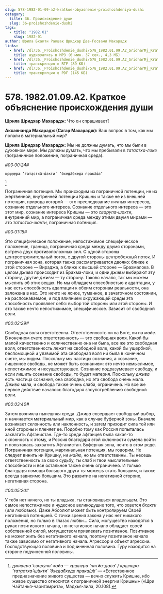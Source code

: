```yaml
---
slug: 578-1982-01-09-a2-kratkoe-obyasnenie-proishozhdeniya-dushi
category:
  title: 36. Происхождение души
  slug: 36-proishozhdenie-dushi
tags:
  - title: "1982.01"
    slug: 1982-01
author: Шрила Бхакти Ракшак Шридхар Дев-Госвами Махарадж
links:
  - href: /dl/36._Proishozhdenie_dushi/578_1982.01.09.A2_SridharMj_Kratkoe_obyasnenie_proishojdeniya_dushi.mp3
    title: аудиозапись в MP3 (6 мин. 37 сек., 4,3 МБ)
  - href: /dl/36._Proishozhdenie_dushi/578_1982.01.09.A2_SridharMj_Kratkoe_obyasnenie_proishojdeniya_dushi.rtf
    title: транскрипцию в RTF (89 КБ)
  - href: /dl/36._Proishozhdenie_dushi/578_1982.01.09.A2_SridharMj_Kratkoe_obyasnenie_proishojdeniya_dushi.pdf
    title: транскрипцию в PDF (145 КБ)
---
```


# 578. 1982.01.09.A2. Краткое объяснение происхождения души

**Шрила Шридхар Махарадж:** Что он спрашивает?

**Акхаянанда Махарадж (Сагар Махарадж):** Ваш вопрос в том, как мы попали в материальный мир?

**Шрила Шридхар Махарадж:** Мы не должны думать, что мы были в духовном мире. Мы должны думать, что мы пребывали в *татастха-локе* (пограничное положение, пограничная среда).

*#00:00:24#*

    кр̣ш̣н̣ера ’тат̣астха̄-ш́акти’ ’бхеда̄бхеда прака̄ш́а’
[^_ftn1]

Пограничная потенция. Мы происходим из пограничной потенции, не из жертвенной, внутренней потенции Кришны и также не из внешней потенции, природа которой — это преследование личных интересов, сознание отдельного интереса. Сознание отдельного интереса — это этот мир, сознание интереса Кришны — это *сварупа-шакти*, внутренний мир, а пограничная среда между этими двумя мирами — это *татастха-шакти*, пограничная потенция.

*#00:01:15#*

Это специфическое положение, непостижимое специфическое положение, граница, пограничная среда между двумя сторонами, встреча двух противоположных сил. С одной стороны центростремительный поток, с другой стороны центробежный поток. И пограничная зона, которая также рассматривается двояко: ближе к этой стороне — Вираджа, а ближе к высшей стороне — Брахмалока. В целом *джива* происходит из Брахма-локи, и одни *дживы* выбирают эту сторону, другие *дживы* — ту сторону. Таково начало, так мы можем мыслить об этих вещах. Но мы обладаем способностью к адаптации, у нас есть способность адаптации к обеим сторонам реальности, она заложена в нас. Это нечто не ясное, туманное, в зачаточном состоянии, не распознаваемое, и под влиянием окружающей среды эта способность проявляет себя: выбор той стороны или этой стороны. И это также нечто непостижимое, специфическое. Зависит от свободной воли.

*#00:02:29#*

Свободная воля ответственна. Ответственность ни на Боге, ни на *майе*. В конечном счете ответственность — это свободная воля. Какой бы малой качественно и количественно она ни была, все же это свободная воля, ответственность лежит на свободной воле, какой бы ущербной, беспомощной и уязвимой эта свободная воля ни была в конечном счете, мы видим. Поскольку мы частицы сознания, а сознание, лишенное свободы, не может быть сознанием: это нечто немыслимое, непостижимое и несуществующее. Сознание подразумевает свободу, и если лишить сознание свободы, то будет материя. Поскольку *джива* есть частица сознания, она свободна, но эта свобода очень мала. *Джива* мала, и свобода также очень слаба, ограничена. Но все же первое действие началось благодаря злоупотреблению свободной воли.

*#00:03:40#*

Затем возникла нынешняя среда. *Джива* совершает свободный выбор, и начинается материальный мир, как в случае буферной зоны. Вначале возникает склонность или наклонность, и затем приходит сила той или иной стороны и пленяет ее. Подобно тому как Россия попыталась захватить Афганистан. Где-то среди афганцев была какая-то склонность к этому, и Россия благодаря этой склонности сумела войти и попыталась захватить Афганистан. Буферная зона, нечто в этом роде. Пограничная потенция, маргинальная потенция, мы говорим. Не следует винить ни Кришну, ни *майю*, но мы ответственны. Ты несешь ответственность за свою судьбу, ты слаб и твои мыслительные способности и все остальное также очень ограничено. И только благодаря помощи большого друга ты можешь стать большим, и также всегда зависимо большим. Это развитие на негативной стороне, негативная сторона.

*#00:05:20#*

У тебя нет ничего, но ты владыка, ты становишься владельцем. Это самое непостижимое и чудесное великодушие того, что зовется *бхакти* (или любовью). Даже Абсолют может быть контролируем Своей негативной потенцией. С точки зрения закона у нас нет никакого положения, но только в глазах любви… Сила, могущество находятся в руках позитивного начала, но негативное начало обладает своей собственной силой, могуществом привлекать позитивное. Позитивное не может жить без негативного начала, поэтому позитивное начало также зависимо от негативного начала. Агрессор и объект агрессии. Господствующая половина и подчиненная половина. Гуру находится на стороне подчиненной половины.



[^_ftn1]: *джӣвера ’сварӯпа’ хайа — кр̣ш̣н̣ера ’нитйа-да̄са’ / кр̣ш̣н̣ера ’тат̣астха̄-ш́акти’ ’бхеда̄бхеда прака̄ш́а’* — «Естественное предназначение живого существа — вечно служить Кришне, ибо живое существо относится к пограничной энергии Кришны» («Шри Чайтанья-чаритамрита», Мадхья-лила, 20.108).

